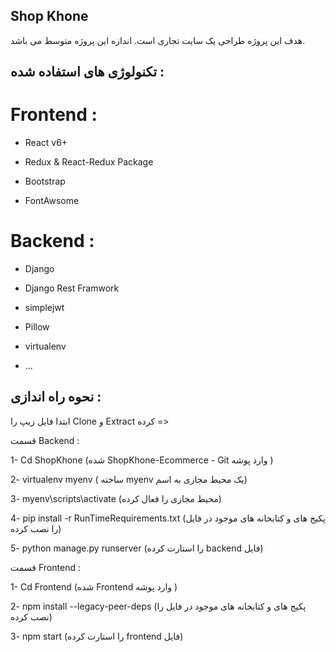 ## Shop Khone

هدف این پروژه طراحی یک سایت تجاری است. اندازه این پروژه متوسط می باشد.

## تکنولوژی های استفاده شده :

# Frontend :  
 																		
- React v6+
  
- Redux & React-Redux Package
  
- Bootstrap
  
- FontAwsome





# Backend :

- Django
 
- Django Rest Framwork
 
- simplejwt
 
- Pillow
 
- virtualenv
 
- ...



 
## نحوه راه اندازی :

 ابتدا فایل زیپ را Clone و Extract کرده  => 

قسمت Backend :

 1- Cd ShopKhone (شده ShopKhone-Ecommerce - Git وارد پوشه )
 
 2- virtualenv myenv ( ساخته myenv یک محیط مجازی به اسم)
 
 3- myenv\scripts\activate (محیط مجازی را فعال کرده)
 
 4- pip install -r RunTimeRequirements.txt (پکیج های و کتابخانه های موجود در فایل را نصب کرده)
 
 5- python manage.py runserver (را استارت کرده backend فایل)


قسمت Frontend :


1- Cd Frontend (شده Frontend وارد پوشه )

2- npm install --legacy-peer-deps (پکیج های و کتابخانه های موجود در فایل را نصب کرده)

3- npm start (را استارت کرده frontend فایل)

